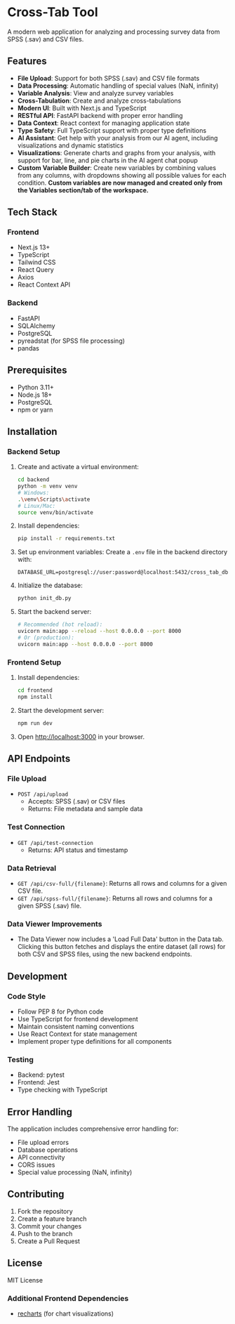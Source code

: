 # Cross-Tab Tool

A modern web application for analyzing and processing survey data from SPSS (.sav) and CSV files.

## Features

- **File Upload**: Support for both SPSS (.sav) and CSV file formats
- **Data Processing**: Automatic handling of special values (NaN, infinity)
- **Variable Analysis**: View and analyze survey variables
- **Cross-Tabulation**: Create and analyze cross-tabulations
- **Modern UI**: Built with Next.js and TypeScript
- **RESTful API**: FastAPI backend with proper error handling
- **Data Context**: React context for managing application state
- **Type Safety**: Full TypeScript support with proper type definitions
- **AI Assistant**: Get help with your analysis from our AI agent, including visualizations and dynamic statistics
- **Visualizations**: Generate charts and graphs from your analysis, with support for bar, line, and pie charts in the AI agent chat popup
- **Custom Variable Builder**: Create new variables by combining values from any columns, with dropdowns showing all possible values for each condition. **Custom variables are now managed and created only from the Variables section/tab of the workspace.**

## Tech Stack

### Frontend
- Next.js 13+
- TypeScript
- Tailwind CSS
- React Query
- Axios
- React Context API

### Backend
- FastAPI
- SQLAlchemy
- PostgreSQL
- pyreadstat (for SPSS file processing)
- pandas

## Prerequisites

- Python 3.11+
- Node.js 18+
- PostgreSQL
- npm or yarn

## Installation

### Backend Setup

1. Create and activate a virtual environment:
   ```bash
   cd backend
   python -m venv venv
   # Windows:
   .\venv\Scripts\activate
   # Linux/Mac:
   source venv/bin/activate
   ```

2. Install dependencies:
   ```bash
   pip install -r requirements.txt
   ```

3. Set up environment variables:
   Create a `.env` file in the backend directory with:
   ```
   DATABASE_URL=postgresql://user:password@localhost:5432/cross_tab_db
   ```

4. Initialize the database:
   ```bash
   python init_db.py
   ```

5. Start the backend server:
   ```bash
   # Recommended (hot reload):
   uvicorn main:app --reload --host 0.0.0.0 --port 8000
   # Or (production):
   uvicorn main:app --host 0.0.0.0 --port 8000
   ```

### Frontend Setup

1. Install dependencies:
   ```bash
   cd frontend
   npm install
   ```

2. Start the development server:
   ```bash
   npm run dev
   ```

3. Open [http://localhost:3000](http://localhost:3000) in your browser.

## API Endpoints

### File Upload
- `POST /api/upload`
  - Accepts: SPSS (.sav) or CSV files
  - Returns: File metadata and sample data

### Test Connection
- `GET /api/test-connection`
  - Returns: API status and timestamp

### Data Retrieval
- `GET /api/csv-full/{filename}`: Returns all rows and columns for a given CSV file.
- `GET /api/spss-full/{filename}`: Returns all rows and columns for a given SPSS (.sav) file.

### Data Viewer Improvements
- The Data Viewer now includes a 'Load Full Data' button in the Data tab. Clicking this button fetches and displays the entire dataset (all rows) for both CSV and SPSS files, using the new backend endpoints.

## Development

### Code Style
- Follow PEP 8 for Python code
- Use TypeScript for frontend development
- Maintain consistent naming conventions
- Use React Context for state management
- Implement proper type definitions for all components

### Testing
- Backend: pytest
- Frontend: Jest
- Type checking with TypeScript

## Error Handling

The application includes comprehensive error handling for:
- File upload errors
- Database operations
- API connectivity
- CORS issues
- Special value processing (NaN, infinity)

## Contributing

1. Fork the repository
2. Create a feature branch
3. Commit your changes
4. Push to the branch
5. Create a Pull Request

## License

MIT License 

### Additional Frontend Dependencies
- [recharts](https://recharts.org/) (for chart visualizations) 